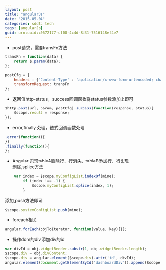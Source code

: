 ```yaml
---
layout: post
title: "angularJs"
date: "2015-05-04"
categories: sddtc tech
tags: [angularJs]
guid: urn:uuid:c0672177-cf08-4c4d-8d31-7516148ef4e7
---
```


* post请求，需要transFn方法   

```javascript    
transFn = function(data) {  
    return $.param(data);  
};  

postCfg = {  
    headers : {'Content-Type' : 'application/x-www-form-urlencoded; charset=UTF-8'},  
  	transformRequest: transFn  
};  

```    
* 返回值http-status，success回调函数将status参数添加上即可   

```javascript
$http.post(url, param, postCfg).success(function(response, status){  
    $scope.result = response;  
});  

```    

* error,finally 处理，链式回调函数处理    

```javascript
.error(function(){
})
.finally(function(){
};
```

* Angular 实现tableA删除行，行消失，tableB添加行，行出现  
删除,splice方法  

```javascript
    var index = $scope.myConfigList.indexOf(mine);
	    if (index !== -1) {
		    $scope.myConfigList.splice(index, 1);
		}
```

添加,push方法即可  

```javascript
$scope.systemConfigList.push(mine);
```

* foreach相关  

```javascript
angular.forEach(objToIterator, function(value, key){});
```

* 操作dom的div,添加div的id  

```javascript
var divId = obj.widgetRender.substr(1, obj.widgetRender.length);
$scope.div = obj.divContent;
$scope.div = angular.element($scope.div).attr('id', divId);
angular.element(document.getElementById('dashboardDiv')).append($scope.div);
```
